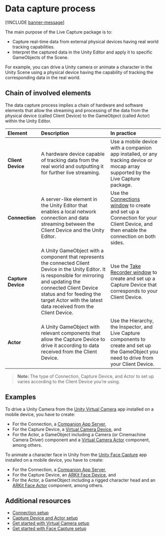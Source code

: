 # Data capture process

[!INCLUDE [banner-message](banner-message.md)]

The main purpose of the Live Capture package is to:
* Capture real-time data from external physical devices having real world tracking capabilities.
* Interpret the captured data in the Unity Editor and apply it to specific GameObjects of the Scene.

For example, you can drive a Unity camera or animate a character in the Unity Scene using a physical device having the capability of tracking the corresponding data in the real world.

## Chain of involved elements

<a name="client-device"></a><a name="connection"></a><a name="capture-device"></a><a name="actor"></a>

The data capture process implies a chain of hardware and software elements that allow the streaming and processing of the data from the physical device (called Client Device) to the GameObject (called Actor) within the Unity Editor.

| Element | Description | In practice |
| :--- | :--- | :--- |
| **Client Device** | A hardware device capable of tracking data from the real world and outputting it for further live streaming. | Use a mobile device with a  companion app installed, or any tracking device or mocap array supported by the Live Capture package. |
| **Connection** | A server-like element in the Unity Editor that enables a local network connection and data streaming between the Client Device and the Unity Editor. | Use the [Connections window](ref-window-connections.md) to create and set up a Connection for your Client Device, and then enable the connection on both sides. |
| **Capture Device** | A Unity GameObject with a component that represents the connected Client Device in the Unity Editor. It is responsible for mirroring and updating the connected Client Device status and for feeding the target Actor with the latest data received from the Client Device. | Use the [Take Recorder window](ref-window-take-recorder.md#capture-devices) to create and set up a Capture Device that corresponds to your Client Device. |
| **Actor** | A Unity GameObject with relevant components that allow the Capture Device to drive it according to data received from the Client Device. | Use the Hierarchy, the Inspector, and Live Capture components to create and set up the GameObject you need to drive from your Client Device. |

>**Note:** The type of Connection, Capture Device, and Actor to set up varies according to the Client Device you’re using.

## Examples

To drive a Unity Camera from the [Unity Virtual Camera](virtual-camera.md) app installed on a mobile device, you have to create:

* For the Connection, a [Companion App Server](connection-device.md#companion-app-connection),
* For the Capture Device, a [Virtual Camera Device](ref-component-virtual-camera-device.md), and
* For the Actor, a GameObject including a Camera (or Cinemachine Camera Driver) component and a [Virtual Camera Actor](ref-component-virtual-camera-actor.md) component, among others.

To animate a character face in Unity from the [Unity Face Capture](face-capture.md) app installed on a mobile device, you have to create:

* For the Connection, a [Companion App Server](connection-device.md#companion-app-connection),
* For the Capture Device, an [ARKit Face Device](ref-component-arkit-face-device.md), and
* For the Actor, a GameObject including a rigged character head and an [ARKit Face Actor](ref-component-arkit-face-actor.md) component, among others.

## Additional resources

* [Connection setup](connection.md)
* [Capture Device and Actor setup](capture-device-setup.md)
* [Get started with Virtual Camera setup](virtual-camera-getting-started.md)
* [Get started with Face Capture setup](face-capture-getting-started.md)

